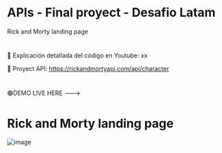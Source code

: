 # APIs - Final proyect - Desafio Latam
 Rick and Morty landing page
 #
 🔴 Explicación detallada del código en Youtube: xx

 📍  Proyect API: https://rickandmortyapi.com/api/character 
 #
 🟢DEMO LIVE HERE --->

# Rick and Morty landing page
![image](https://github.com/holydoritoz/APIs-React-Final-Proyect/assets/54608904/f79c2501-87eb-469e-b8d0-6c3cdd78c6e7)

